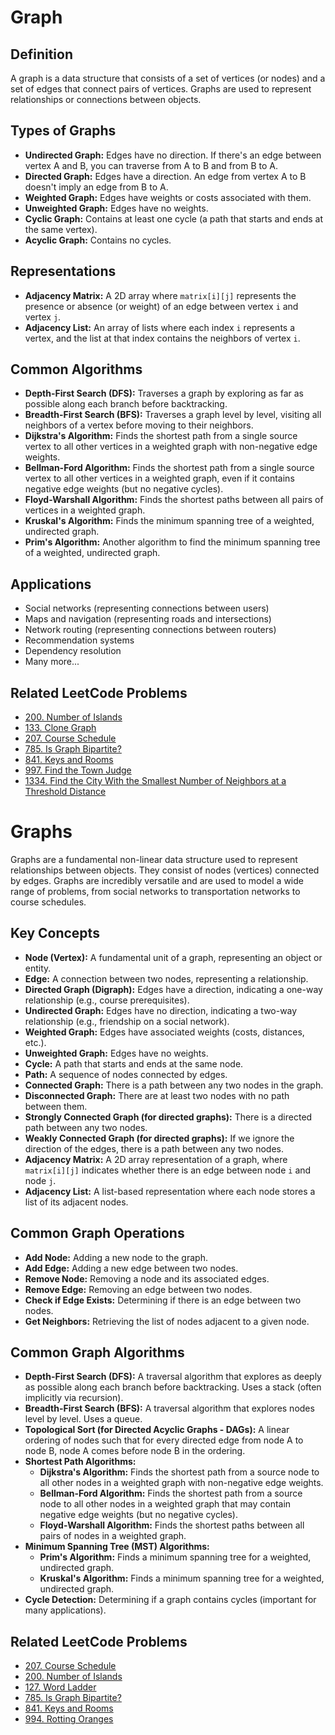 # Graph

## Definition

A graph is a data structure that consists of a set of vertices (or nodes) and a set of edges that connect pairs of vertices. Graphs are used to represent relationships or connections between objects.

## Types of Graphs

* **Undirected Graph:** Edges have no direction. If there's an edge between vertex A and B, you can traverse from A to B and from B to A.
* **Directed Graph:** Edges have a direction. An edge from vertex A to B doesn't imply an edge from B to A.
* **Weighted Graph:** Edges have weights or costs associated with them.
* **Unweighted Graph:** Edges have no weights.
* **Cyclic Graph:** Contains at least one cycle (a path that starts and ends at the same vertex).
* **Acyclic Graph:** Contains no cycles.

## Representations

* **Adjacency Matrix:** A 2D array where `matrix[i][j]` represents the presence or absence (or weight) of an edge between vertex `i` and vertex `j`.
* **Adjacency List:** An array of lists where each index `i` represents a vertex, and the list at that index contains the neighbors of vertex `i`.

## Common Algorithms

* **Depth-First Search (DFS):** Traverses a graph by exploring as far as possible along each branch before backtracking.
* **Breadth-First Search (BFS):** Traverses a graph level by level, visiting all neighbors of a vertex before moving to their neighbors.
* **Dijkstra's Algorithm:** Finds the shortest path from a single source vertex to all other vertices in a weighted graph with non-negative edge weights.
* **Bellman-Ford Algorithm:** Finds the shortest path from a single source vertex to all other vertices in a weighted graph, even if it contains negative edge weights (but no negative cycles).
* **Floyd-Warshall Algorithm:** Finds the shortest paths between all pairs of vertices in a weighted graph.
* **Kruskal's Algorithm:** Finds the minimum spanning tree of a weighted, undirected graph.
* **Prim's Algorithm:** Another algorithm to find the minimum spanning tree of a weighted, undirected graph.

## Applications

* Social networks (representing connections between users)
* Maps and navigation (representing roads and intersections)
* Network routing (representing connections between routers)
* Recommendation systems
* Dependency resolution
* Many more...

## Related LeetCode Problems

* [200. Number of Islands](https://leetcode.com/problems/number-of-islands/)
* [133. Clone Graph](https://leetcode.com/problems/clone-graph/)
* [207. Course Schedule](https://leetcode.com/problems/course-schedule/)
* [785. Is Graph Bipartite?](https://leetcode.com/problems/is-graph-bipartite/)
* [841. Keys and Rooms](https://leetcode.com/problems/keys-and-rooms/)
* [997. Find the Town Judge](https://leetcode.com/problems/find-the-town-judge/)
* [1334. Find the City With the Smallest Number of Neighbors at a Threshold Distance](https://leetcode.com/problems/find-the-city-with-the-smallest-number-of-neighbors-at-a-threshold-distance/)

# Graphs

Graphs are a fundamental non-linear data structure used to represent relationships between objects.  They consist of nodes (vertices) connected by edges.  Graphs are incredibly versatile and are used to model a wide range of problems, from social networks to transportation networks to course schedules.

## Key Concepts

* **Node (Vertex):**  A fundamental unit of a graph, representing an object or entity.
* **Edge:** A connection between two nodes, representing a relationship.
* **Directed Graph (Digraph):**  Edges have a direction, indicating a one-way relationship (e.g., course prerequisites).
* **Undirected Graph:** Edges have no direction, indicating a two-way relationship (e.g., friendship on a social network).
* **Weighted Graph:** Edges have associated weights (costs, distances, etc.).
* **Unweighted Graph:** Edges have no weights.
* **Cycle:** A path that starts and ends at the same node.
* **Path:** A sequence of nodes connected by edges.
* **Connected Graph:**  There is a path between any two nodes in the graph.
* **Disconnected Graph:**  There are at least two nodes with no path between them.
* **Strongly Connected Graph (for directed graphs):**  There is a directed path between any two nodes.
* **Weakly Connected Graph (for directed graphs):**  If we ignore the direction of the edges, there is a path between any two nodes.
* **Adjacency Matrix:** A 2D array representation of a graph, where `matrix[i][j]` indicates whether there is an edge between node `i` and node `j`.
* **Adjacency List:**  A list-based representation where each node stores a list of its adjacent nodes.

## Common Graph Operations

* **Add Node:**  Adding a new node to the graph.
* **Add Edge:** Adding a new edge between two nodes.
* **Remove Node:** Removing a node and its associated edges.
* **Remove Edge:** Removing an edge between two nodes.
* **Check if Edge Exists:**  Determining if there is an edge between two nodes.
* **Get Neighbors:** Retrieving the list of nodes adjacent to a given node.

## Common Graph Algorithms

* **Depth-First Search (DFS):**  A traversal algorithm that explores as deeply as possible along each branch before backtracking.  Uses a stack (often implicitly via recursion).
* **Breadth-First Search (BFS):** A traversal algorithm that explores nodes level by level.  Uses a queue.
* **Topological Sort (for Directed Acyclic Graphs - DAGs):**  A linear ordering of nodes such that for every directed edge from node A to node B, node A comes before node B in the ordering.
* **Shortest Path Algorithms:**
  * **Dijkstra's Algorithm:** Finds the shortest path from a source node to all other nodes in a weighted graph with non-negative edge weights.
  * **Bellman-Ford Algorithm:**  Finds the shortest path from a source node to all other nodes in a weighted graph that may contain negative edge weights (but no negative cycles).
  * **Floyd-Warshall Algorithm:**  Finds the shortest paths between all pairs of nodes in a weighted graph.
* **Minimum Spanning Tree (MST) Algorithms:**
  * **Prim's Algorithm:**  Finds a minimum spanning tree for a weighted, undirected graph.
  * **Kruskal's Algorithm:** Finds a minimum spanning tree for a weighted, undirected graph.
* **Cycle Detection:** Determining if a graph contains cycles (important for many applications).

## Related LeetCode Problems

* [207. Course Schedule](./0207-course-schedule)
* [200. Number of Islands](https://leetcode.com/problems/number-of-islands/)
* [127. Word Ladder](https://leetcode.com/problems/word-ladder/)
* [785. Is Graph Bipartite?](https://leetcode.com/problems/is-graph-bipartite/)
* [841. Keys and Rooms](https://leetcode.com/problems/keys-and-rooms/)
* [994. Rotting Oranges](https://leetcode.com/problems/rotting-oranges/)
